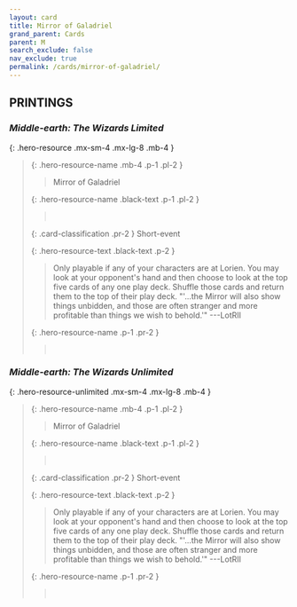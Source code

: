 ```yaml
---
layout: card
title: Mirror of Galadriel
grand_parent: Cards
parent: M
search_exclude: false
nav_exclude: true
permalink: /cards/mirror-of-galadriel/
---
```


## PRINTINGS


### _Middle-earth: The Wizards Limited_

{: .hero-resource .mx-sm-4 .mx-lg-8 .mb-4 }
> {: .hero-resource-name .mb-4 .p-1 .pl-2 }
> > <div class="card-mp"></div>
> > <div class="card-name">Mirror of Galadriel</div>
>
> {: .hero-resource-name .black-text .p-1 .pl-2 }
> > &nbsp;
>
> {: .card-classification .pr-2 }
> Short-event
>
> {: .hero-resource-text .black-text .p-2 }
> > Only playable if any of your characters are at Lorien. You may look at your opponent's hand and then choose to look at the top five cards of any one play deck. Shuffle those cards and return them to the top of their play deck.  "'...the Mirror will also show things unbidden, and those are often stranger and more profitable than things we wish to behold.'" ---LotRII 
> 
> {: .hero-resource-name .p-1 .pr-2 }
> > <div class="card-shield"></div>
> > <div class="card-corruption">&nbsp;</div>

### _Middle-earth: The Wizards Unlimited_

{: .hero-resource-unlimited .mx-sm-4 .mx-lg-8 .mb-4 }
> {: .hero-resource-name .mb-4 .p-1 .pl-2 }
> > <div class="card-mp"></div>
> > <div class="card-name">Mirror of Galadriel</div>
>
> {: .hero-resource-name .black-text .p-1 .pl-2 }
> > &nbsp;
>
> {: .card-classification .pr-2 }
> Short-event
>
> {: .hero-resource-text .black-text .p-2 }
> > Only playable if any of your characters are at Lorien. You may look at your opponent's hand and then choose to look at the top five cards of any one play deck. Shuffle those cards and return them to the top of their play deck.  "'...the Mirror will also show things unbidden, and those are often stranger and more profitable than things we wish to behold.'" ---LotRII 
> 
> {: .hero-resource-name .p-1 .pr-2 }
> > <div class="card-shield"></div>
> > <div class="card-corruption">&nbsp;</div>
